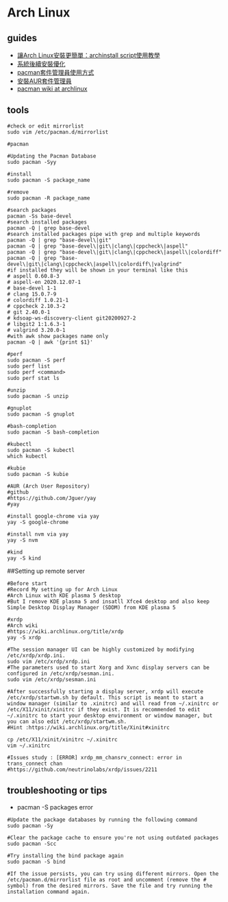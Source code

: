 # Arch Linux

## guides

* [讓Arch Linux安裝更簡單：archinstall script使用教學](https://ivonblog.com/posts/archinstall-script/)
* [系統後續安裝優化](https://ivonblog.com/posts/install-archlinux/#3-%E7%B3%BB%E7%B5%B1%E5%BE%8C%E7%BA%8C%E5%AE%89%E8%A3%9D%E5%84%AA%E5%8C%96)
* [pacman套件管理員使用方式](https://ivonblog.com/posts/install-archlinux/#32-pacman%E5%A5%97%E4%BB%B6%E7%AE%A1%E7%90%86%E5%93%A1%E4%BD%BF%E7%94%A8%E6%96%B9%E5%BC%8F)
* [安裝AUR套件管理員](https://ivonblog.com/posts/install-archlinux/#33-%E5%AE%89%E8%A3%9Daur%E5%A5%97%E4%BB%B6%E7%AE%A1%E7%90%86%E5%93%A1)
* [pacman wiki at archlinux](https://wiki.archlinux.org/title/pacman)

## tools

```shell
#check or edit mirrorlist
sudo vim /etc/pacman.d/mirrorlist

#pacman

#Updating the Pacman Database
sudo pacman -Syy

#install
sudo pacman -S package_name

#remove
sudo pacman -R package_name

#search packages
pacman -Ss base-devel
#search installed packages
pacman -Q | grep base-devel
#search installed packages pipe with grep and multiple keywords
pacman -Q | grep "base-devel\|git"
pacman -Q | grep "base-devel\|git\|clang\|cppcheck\|aspell"
pacman -Q | grep "base-devel\|git\|clang\|cppcheck\|aspell\|colordiff"
pacman -Q | grep "base-devel\|git\|clang\|cppcheck\|aspell\|colordiff\|valgrind"
#if installed they will be shown in your terminal like this
# aspell 0.60.8-3
# aspell-en 2020.12.07-1
# base-devel 1-1
# clang 15.0.7-9
# colordiff 1.0.21-1
# cppcheck 2.10.3-2
# git 2.40.0-1
# kdsoap-ws-discovery-client git20200927-2
# libgit2 1:1.6.3-1
# valgrind 3.20.0-1
#with awk show packages name only
pacman -Q | awk '{print $1}'

#perf
sudo pacman -S perf
sudo perf list
sudo perf <command>
sudo perf stat ls

#unzip
sudo pacman -S unzip

#gnuplot
sudo pacman -S gnuplot

#bash-completion
sudo pacman -S bash-completion

#kubectl
sudo pacman -S kubectl
which kubectl

#kubie
sudo pacman -S kubie

#AUR (Arch User Repository)
#github
#https://github.com/Jguer/yay
#yay

#install google-chrome via yay
yay -S google-chrome

#install nvm via yay
yay -S nvm

#kind
yay -S kind
```

##Setting up remote server

```shell
#Before start
#Record My setting up for Arch Linux
#Arch Linux with KDE plasma 5 desktop
#But I remove KDE plasma 5 and insatll Xfce4 desktop and also keep Simple Desktop Display Manager (SDDM) from KDE plasma 5

#xrdp
#Arch wiki
#https://wiki.archlinux.org/title/xrdp
yay -S xrdp

#The session manager UI can be highly customized by modifying /etc/xrdp/xrdp.ini.
sudo vim /etc/xrdp/xrdp.ini
#The parameters used to start Xorg and Xvnc display servers can be configured in /etc/xrdp/sesman.ini.
sudo vim /etc/xrdp/sesman.ini

#After successfully starting a display server, xrdp will execute /etc/xrdp/startwm.sh by default. This script is meant to start a window manager (similar to .xinitrc) and will read from ~/.xinitrc or /etc/X11/xinit/xinitrc if they exist. It is recommended to edit ~/.xinitrc to start your desktop environment or window manager, but you can also edit /etc/xrdp/startwm.sh.
#Hint :https://wiki.archlinux.org/title/Xinit#xinitrc

cp /etc/X11/xinit/xinitrc ~/.xinitrc
vim ~/.xinitrc

#Issues study : [ERROR] xrdp_mm_chansrv_connect: error in trans_connect chan
#https://github.com/neutrinolabs/xrdp/issues/2211
```

## troubleshooting or tips

* pacman -S packages error

```shell
#Update the package databases by running the following command
sudo pacman -Sy

#Clear the package cache to ensure you're not using outdated packages
sudo pacman -Scc

#Try installing the bind package again
sudo pacman -S bind

#If the issue persists, you can try using different mirrors. Open the /etc/pacman.d/mirrorlist file as root and uncomment (remove the # symbol) from the desired mirrors. Save the file and try running the installation command again.
```